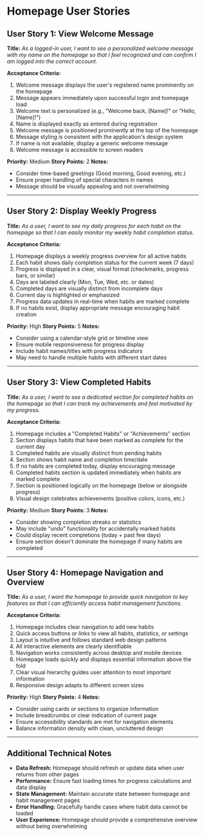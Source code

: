 # Homepage User Stories

## User Story 1: View Welcome Message

**Title:**
_As a logged-in user, I want to see a personalized welcome message with my name on the homepage so that I feel recognized and can confirm I am logged into the correct account._

**Acceptance Criteria:**
1. Welcome message displays the user's registered name prominently on the homepage
2. Message appears immediately upon successful login and homepage load
3. Welcome text is personalized (e.g., "Welcome back, [Name]!" or "Hello, [Name]!")
4. Name is displayed exactly as entered during registration
5. Welcome message is positioned prominently at the top of the homepage
6. Message styling is consistent with the application's design system
7. If name is not available, display a generic welcome message
8. Welcome message is accessible to screen readers

**Priority:** Medium
**Story Points:** 2
**Notes:**
- Consider time-based greetings (Good morning, Good evening, etc.)
- Ensure proper handling of special characters in names
- Message should be visually appealing and not overwhelming

---

## User Story 2: Display Weekly Progress

**Title:**
_As a user, I want to see my daily progress for each habit on the homepage so that I can easily monitor my weekly habit completion status._

**Acceptance Criteria:**
1. Homepage displays a weekly progress overview for all active habits
2. Each habit shows daily completion status for the current week (7 days)
3. Progress is displayed in a clear, visual format (checkmarks, progress bars, or similar)
4. Days are labeled clearly (Mon, Tue, Wed, etc. or dates)
5. Completed days are visually distinct from incomplete days
6. Current day is highlighted or emphasized
7. Progress data updates in real-time when habits are marked complete
8. If no habits exist, display appropriate message encouraging habit creation

**Priority:** High
**Story Points:** 5
**Notes:**
- Consider using a calendar-style grid or timeline view
- Ensure mobile responsiveness for progress display
- Include habit names/titles with progress indicators
- May need to handle multiple habits with different start dates

---

## User Story 3: View Completed Habits

**Title:**
_As a user, I want to see a dedicated section for completed habits on the homepage so that I can track my achievements and feel motivated by my progress._

**Acceptance Criteria:**
1. Homepage includes a "Completed Habits" or "Achievements" section
2. Section displays habits that have been marked as complete for the current day
3. Completed habits are visually distinct from pending habits
4. Section shows habit name and completion time/date
5. If no habits are completed today, display encouraging message
6. Completed habits section is updated immediately when habits are marked complete
7. Section is positioned logically on the homepage (below or alongside progress)
8. Visual design celebrates achievements (positive colors, icons, etc.)

**Priority:** Medium
**Story Points:** 3
**Notes:**
- Consider showing completion streaks or statistics
- May include "undo" functionality for accidentally marked habits
- Could display recent completions (today + past few days)
- Ensure section doesn't dominate the homepage if many habits are completed

---

## User Story 4: Homepage Navigation and Overview

**Title:**
_As a user, I want the homepage to provide quick navigation to key features so that I can efficiently access habit management functions._

**Acceptance Criteria:**
1. Homepage includes clear navigation to add new habits
2. Quick access buttons or links to view all habits, statistics, or settings
3. Layout is intuitive and follows standard web design patterns
4. All interactive elements are clearly identifiable
5. Navigation works consistently across desktop and mobile devices
6. Homepage loads quickly and displays essential information above the fold
7. Clear visual hierarchy guides user attention to most important information
8. Responsive design adapts to different screen sizes

**Priority:** High
**Story Points:** 4
**Notes:**
- Consider using cards or sections to organize information
- Include breadcrumbs or clear indication of current page
- Ensure accessibility standards are met for navigation elements
- Balance information density with clean, uncluttered design

---

## Additional Technical Notes

- **Data Refresh:** Homepage should refresh or update data when user returns from other pages
- **Performance:** Ensure fast loading times for progress calculations and data display
- **State Management:** Maintain accurate state between homepage and habit management pages
- **Error Handling:** Gracefully handle cases where habit data cannot be loaded
- **User Experience:** Homepage should provide a comprehensive overview without being overwhelming

